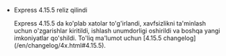 <ul>
  <li>
    <p class="announcement-title">Express 4.15.5 reliz qilindi</p>
    <p markdown="1">
    Express 4.15.5 da ko'plab xatolar to'g'irlandi, xavfsizlikni ta'minlash uchun o'zgarishlar kiritildi, ishlash unumdorligi oshirildi va boshqa yangi imkoniyatlar qo'shildi. To'liq ma'lumot uchun [4.15.5 changelog](/en/changelog/4x.html#4.15.5).
    </p>
  </li>
</ul>
